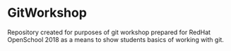 # GitWorkshop
Repository created for purposes of git workshop prepared for RedHat OpenSchool 2018 as a means to show students basics of working with git.
